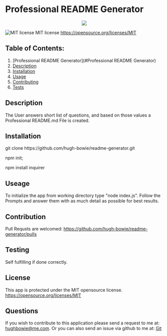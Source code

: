 

  # Professional README Generator
<p align="center">
  <img src="https://img.shields.io/npm/v/readme-md-generator.svg?orange=blue" />
</p>

  ![MIT license](https://img.shields.io/badge/License-MIT-yellow.svg)
  MIT license https://opensource.org/licenses/MIT
  
  ## Table of Contents:

  1. [Professional README Generator](#Professional README Generator)
  2. [Description](###description)
  3. [Installation](###installation) 
  4. [Usage](###usage) 
  5. [Contributing](###contributing)
  6. [Tests](###tests)
 


  ## Description 


  The User answers short list of questions, and based on those values a Professional README.md File is created. 


  ## Installation
  
  
  <p>git clone https://github.com/hugh-bowie/readme-generator.git </p>
  <p>npm init;</p>
  <p>npm install inquirer</p>


  ## Useage 
  
  To initialize the app from working directory type "node index.js".
  Follow the Prompts and answer them with as much detail as possible for best results.


  ## Contribution

  Pull Requsts are welcomed:
  https://github.com/hugh-bowie/readme-generator/pulls


  ## Testing


  Self fulfilling if done correctly.


  ## License
  
  
  This app is protected under the MIT opensource license.
  https://opensource.org/licenses/MIT


  ## Questions


  If you wish to contribute to this application please send a request to me at: hughbowie@me.com.
  Or you can also send an issue via github to me at: [Git](github.com/hugh-bowie/)

  

